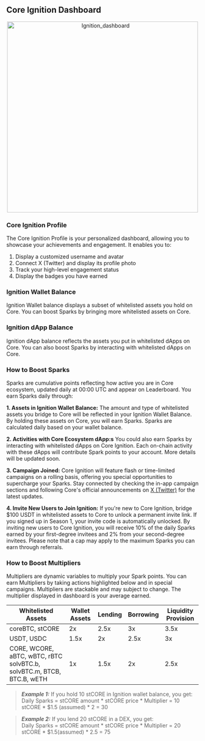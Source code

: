 ## Core Ignition Dashboard
<p align="center">
  <img width="500" alt="Ignition_dashboard" src="https://github.com/user-attachments/assets/2cf8b2fa-89da-49f2-b9ac-982636095dfa">
</p>

### Core Ignition Profile  ###
The Core Ignition Profile is your personalized dashboard, allowing you to showcase your achievements and engagement. It enables you to:
1. Display a customized username and avatar
2. Connect X (Twitter) and display its profile photo
3. Track your high-level engagement status
4. Display the badges you have earned

### Ignition Wallet Balance ###
Ignition Wallet balance displays a subset of whitelisted assets you hold on Core. You can boost Sparks by bringing more whitelisted assets on Core.

### Ignition dApp Balance ###
Ignition dApp balance reflects the assets you put in whitelisted dApps on Core. You can also boost Sparks by interacting with whitelisted dApps on Core.

### How to Boost Sparks ###
Sparks are cumulative points reflecting how active you are in Core ecosystem, updated daily at 00:00 UTC and appear on Leaderboard. You earn Sparks daily through:

**1. Assets in Ignition Wallet Balance:**
The amount and type of whitelisted assets you bridge to Core will be reflected in your Ignition Wallet Balance. By holding these assets on Core, you will earn Sparks. Sparks are calculated daily based on your wallet balance.

**2. Activities with Core Ecosystem dApp:s**
You could also earn Sparks by interacting with whitelisted dApps on Core Ignition. Each on-chain activity with these dApps will contribute Spark points to your account. More details will be updated soon.

**3. Campaign Joined:**
Core Ignition will feature flash or time-limited campaigns on a rolling basis, offering you special opportunities to supercharge your Sparks. Stay connected by checking the in-app campaign sections and following Core's official announcements on [X (Twitter)](https://x.com/Coredao_Org) for the latest updates.

**4. Invite New Users to Join Ignition:**
If you're new to Core Ignition, bridge $100 USDT in whitelisted assets to Core to unlock a permanent invite link. If you signed up in Season 1, your invite code is automatically unlocked. By inviting new users to Core Ignition, you will receive 10% of the daily Sparks earned by your first-degree invitees and 2% from your second-degree invitees. Please note that a cap may apply to the maximum Sparks you can earn through referrals. 


### How to Boost Multipliers ###
Multipliers are dynamic variables to multiply your Spark points. You can earn Multipliers by taking actions highlighted below and in special campaigns. Multipliers are stackable and may subject to change. The multiplier displayed in dashboard is your average earned.

| Whitelisted Assets  |Wallet Assets | Lending | Borrowing | Liquidity Provision | 
| ------------- |-------------| ------------- |-------------| ------------- |
| coreBTC, stCORE | 2x | 2.5x | 3x | 3.5x |
| USDT, USDC | 1.5x | 2x | 2.5x | 3x |
| CORE, WCORE, aBTC, wBTC, rBTC solvBTC.b, solvBTC.m, BTCB, BTC.B, wETH | 1x | 1.5x | 2x | 2.5x |

  
  
>***Example 1:***
>If you hold 10 stCORE in Ignition wallet balance, you get:  
>Daily Sparks = stCORE amount * stCORE price * Multiplier = 10 stCORE * $1.5 (assumed) * 2 = 30  

>***Example 2:***
>If you lend 20 stCORE in a DEX, you get:  
>Daily Sparks = stCORE amount * stCORE price * Multiplier = 20 stCORE * $1.5(assumed) * 2.5 = 75

